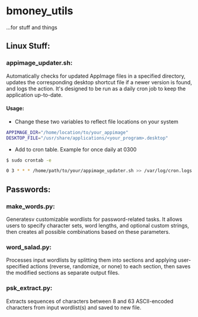 # bmoney_utils
...for stuff and things
## Linux Stuff:
### appimage_updater.sh: 
Automatically checks for updated AppImage files in a specified directory, updates the corresponding desktop shortcut file if a newer version is found, and logs the action. It's designed to be run as a daily cron job to keep the application up-to-date.
#### Usage:
- Change these two variables to reflect file locations on your system
```bash
APPIMAGE_DIR="/home/location/to/your_appimage"
DESKTOP_FILE="/usr/share/applications/<your_program>.desktop"
``` 
- Add to cron table. Example for once daily at 0300
```bash
$ sudo crontab -e

0 3 * * * /home/path/to/your/appimage_updater.sh >> /var/log/cron.logs
```
## Passwords:
### make_words.py: 
Generatesv customizable wordlists for password-related tasks. It allows users to specify character sets, word lengths, and optional custom strings, then creates all possible combinations based on these parameters.
### word_salad.py:
Processes input wordlists by splitting them into sections and applying user-specified actions (reverse, randomize, or none) to each section, then saves the modified sections as separate output files.
### psk_extract.py:
Extracts sequences of characters between 8 and 63 ASCII-encoded characters from input wordlist(s) and saved to new file.